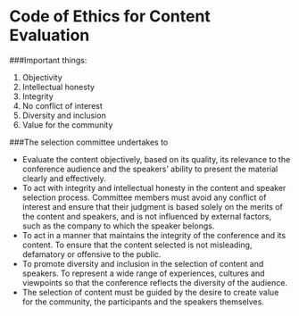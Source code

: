 # Code of Ethics for Content Evaluation 

###Important things: 
1. Objectivity 
2. Intellectual honesty 
3. Integrity 
4. No conflict of interest 
5. Diversity and inclusion 
6. Value for the community 

###The selection committee undertakes to 
* Evaluate the content objectively, based on its quality, its relevance to the conference  audience and the speakers’ ability to present the material clearly and effectively.
* To act with integrity and intellectual honesty in the content and speaker selection  process. Committee members must avoid any conflict of interest and ensure that their judgment is based solely on the merits of the content and speakers, and is not influenced by external factors, such as the company to which the speaker belongs. 
* To act in a manner that maintains the integrity of the conference and its content. To  ensure that the content selected is not misleading, defamatory or offensive to the public.
* To promote diversity and inclusion in the selection of content and speakers. To represent  a wide range of experiences, cultures and viewpoints so that the conference reflects the  diversity of the audience. 
* The selection of content must be guided by the desire to create value for the community,  the participants and the speakers themselves. 
